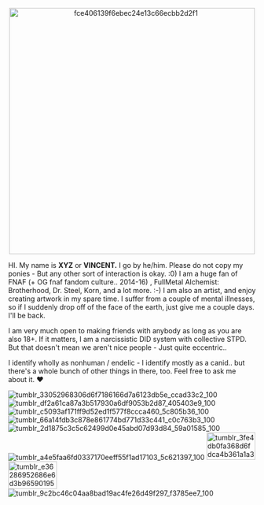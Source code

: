 <p align="center"> <img width="500" height="500" alt="fce406139f6ebec24e13c66ecbb2d2f1" src="https://github.com/user-attachments/assets/01e8aae9-4fed-4cce-b9eb-6b4374a95afO" />

  
  HI. My name is <b>XYZ</b> or <b>VINCENT.</b> I go by he/him.
Please do not copy my ponies - But any other sort of interaction is okay. :0)
I am a huge fan of FNAF (+ OG fnaf fandom culture.. 2014-16) , FullMetal Alchemist: Brotherhood, Dr. Steel, Korn, and a lot more. :-) I am also an artist, and enjoy creating artwork in my spare time.
I suffer from a couple of mental illnesses, so if I suddenly drop off of the face of the earth, just give me a couple days. I'll be back.

I am very much open to making friends with anybody as long as you are also 18+.
If it matters, I am a narcissistic DID system with collective STPD. But that doesn't mean we aren't nice people - Just quite eccentric..

I identify wholly as nonhuman / endelic - I identify mostly as a canid.. but there's a whole bunch of other things in there, too. Feel free to ask me about it. ♥</p>
![tumblr_33052968306d6f7186166d7a6123db5e_ccad33c2_100](https://github.com/user-attachments/assets/ad634fd4-fd1d-48dd-8211-9bec61e4ad52)
![tumblr_df2a61ca87a3b517930a6df9053b2d87_405403e9_100](https://github.com/user-attachments/assets/907c38d5-f20e-41ed-8951-1e2e1f510c49)
![tumblr_c5093af171ff9d52ed1f577f8ccca460_5c805b36_100](https://github.com/user-attachments/assets/76173357-fa21-4ab6-a30f-8ad796b45f38)
![tumblr_66a14fdb3c878e861774bd771d33c441_c0c763b3_100](https://github.com/user-attachments/assets/0b1272c3-fce8-491e-9eb2-ff27c3914199)
![tumblr_2d1875c3c5c62499d0e45abd07d93d84_59a01585_100](https://github.com/user-attachments/assets/fb6870dd-9e00-4b8d-8062-c3e719cf5ee6)
![tumblr_a4e5faa6fd0337170eeff55f1ad17103_5c621397_100](https://github.com/user-attachments/assets/bd573b41-2d8b-4c99-9475-18e19f3e3724)
<img width="99" height="56" alt="tumblr_3fe4db0fa368d6fdca4b361a1a3e0ed5_b95d01e4_100" src="https://github.com/user-attachments/assets/df29a86f-afd2-4369-9a03-7a178915a142" />
<img width="99" height="56" alt="tumblr_e36286952686e6d3b965901950ecd590_da275d2d_100" src="https://github.com/user-attachments/assets/d4057839-d1cf-4bbc-bc04-b4227a77ba4b" />
![tumblr_9c2bc46c04aa8bad19ac4fe26d49f297_f3785ee7_100](https://github.com/user-attachments/assets/8d687694-4460-4422-8d17-a3044f111b5e)
